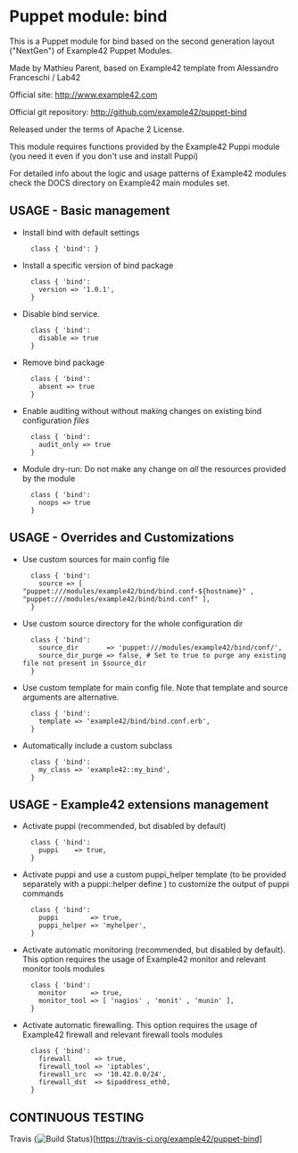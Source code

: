 # Puppet module: bind

This is a Puppet module for bind based on the second generation layout ("NextGen") of Example42 Puppet Modules.

Made by Mathieu Parent, based on Example42 template from Alessandro Franceschi / Lab42

Official site: http://www.example42.com

Official git repository: http://github.com/example42/puppet-bind

Released under the terms of Apache 2 License.

This module requires functions provided by the Example42 Puppi module (you need it even if you don't use and install Puppi)

For detailed info about the logic and usage patterns of Example42 modules check the DOCS directory on Example42 main modules set.


## USAGE - Basic management

* Install bind with default settings

        class { 'bind': }

* Install a specific version of bind package

        class { 'bind':
          version => '1.0.1',
        }

* Disable bind service.

        class { 'bind':
          disable => true
        }

* Remove bind package

        class { 'bind':
          absent => true
        }

* Enable auditing without without making changes on existing bind configuration *files*

        class { 'bind':
          audit_only => true
        }

* Module dry-run: Do not make any change on *all* the resources provided by the module

        class { 'bind':
          noops => true
        }


## USAGE - Overrides and Customizations
* Use custom sources for main config file 

        class { 'bind':
          source => [ "puppet:///modules/example42/bind/bind.conf-${hostname}" , "puppet:///modules/example42/bind/bind.conf" ], 
        }


* Use custom source directory for the whole configuration dir

        class { 'bind':
          source_dir       => 'puppet:///modules/example42/bind/conf/',
          source_dir_purge => false, # Set to true to purge any existing file not present in $source_dir
        }

* Use custom template for main config file. Note that template and source arguments are alternative. 

        class { 'bind':
          template => 'example42/bind/bind.conf.erb',
        }

* Automatically include a custom subclass

        class { 'bind':
          my_class => 'example42::my_bind',
        }


## USAGE - Example42 extensions management 
* Activate puppi (recommended, but disabled by default)

        class { 'bind':
          puppi    => true,
        }

* Activate puppi and use a custom puppi_helper template (to be provided separately with a puppi::helper define ) to customize the output of puppi commands 

        class { 'bind':
          puppi        => true,
          puppi_helper => 'myhelper', 
        }

* Activate automatic monitoring (recommended, but disabled by default). This option requires the usage of Example42 monitor and relevant monitor tools modules

        class { 'bind':
          monitor      => true,
          monitor_tool => [ 'nagios' , 'monit' , 'munin' ],
        }

* Activate automatic firewalling. This option requires the usage of Example42 firewall and relevant firewall tools modules

        class { 'bind':       
          firewall      => true,
          firewall_tool => 'iptables',
          firewall_src  => '10.42.0.0/24',
          firewall_dst  => $ipaddress_eth0,
        }


## CONTINUOUS TESTING

Travis {<img src="https://travis-ci.org/example42/puppet-bind.png?branch=master" alt="Build Status" />}[https://travis-ci.org/example42/puppet-bind]
